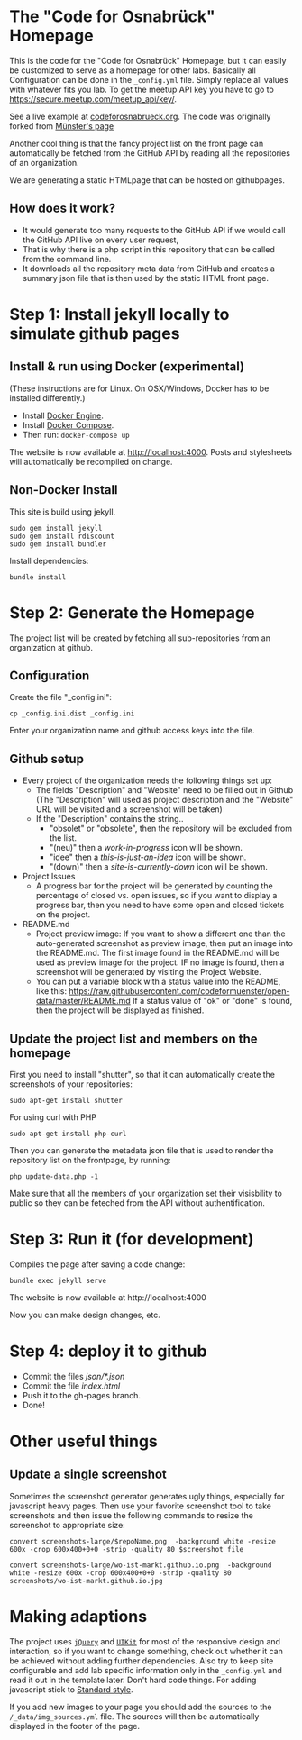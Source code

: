 # The "Code for Osnabrück" Homepage

This is the code for the "Code for Osnabrück" Homepage, but it can easily be
customized to serve as a homepage for other labs. Basically all Configuration
can be done in the `_config.yml` file. Simply replace all values with
whatever fits you lab. To get the meetup API key you have to go to  https://secure.meetup.com/meetup_api/key/.

See a live example at [codeforosnabrueck.org](http://www.codeforosnabrueck.org).
The code was originally forked from [Münster's page](https://github.com/codeformuenster/codeformuenster.github.io)

Another cool thing is that the fancy project list on the front page can automatically be fetched from the GitHub API by reading all the repositories of an organization.

We are generating a static HTMLpage that can be hosted on githubpages.


## How does it work?

* It would generate too many requests to the GitHub API if we would call the GitHub API live on every user request,  
* That is why there is a php script in this repository that can be called from the command line.
* It downloads all the repository meta data from GitHub and creates a summary json file that is then used by the static HTML front page.


# Step 1: Install jekyll locally to simulate github pages

## Install & run using Docker (experimental)

(These instructions are for Linux. On OSX/Windows, Docker has to be installed
differently.)

* Install [Docker Engine](https://docs.docker.com/install/).
* Install [Docker Compose](https://docs.docker.com/compose/install/).
* Then run: `docker-compose up`

The website is now available at [http://localhost:4000](http://localhost:4000). Posts and stylesheets will automatically be recompiled on change.

## Non-Docker Install

This site is build using jekyll.

    sudo gem install jekyll
    sudo gem install rdiscount
    sudo gem install bundler

Install dependencies:

    bundle install

# Step 2: Generate the Homepage

The project list will be created by fetching all sub-repositories from an organization at github.


## Configuration

Create the file "_config.ini":

    cp _config.ini.dist _config.ini

Enter your organization name and github access keys into the file.

## Github setup

* Every project of the organization needs the following things set up:
  * The fields "Description" and "Website" need to be
filled out in Github (The "Description" will used as project description and the "Website" URL will be visited and a screenshot will be taken)
  * If the "Description" contains the string..
    * "obsolet" or "obsolete", then the repository will be excluded from the list.
    * "(neu)" then a *work-in-progress* icon will be shown.
    * "idee" then a *this-is-just-an-idea* icon will be shown.
    * "(down)" then a *site-is-currently-down* icon will be shown.
* Project Issues
  * A progress bar for the project will be generated by counting the percentage of closed vs. open issues, so if you want to display a progress bar, then you need to have some open and closed tickets on the project.
* README.md
  * Project preview image: If you want to show a different one than the auto-generated screenshot as preview image, then put an image into the README.md. The first image found in the README.md will be used as preview image for the project. IF no image is found, then a screenshot will be generated by visiting the Project Website.
  * You can put a variable block with a status value into the README, like this:
  https://raw.githubusercontent.com/codeformuenster/open-data/master/README.md
  If a status value of "ok" or "done" is found, then the project will be displayed as finished.


## Update the project list and members on the homepage


First you need to install "shutter", so that it can automatically create the screenshots of your repositories:

    sudo apt-get install shutter

For using curl with PHP

    sudo apt-get install php-curl

Then you can generate the metadata json file that is used to render the repository list on the frontpage, by running:

    php update-data.php -1

Make sure that all the members of your organization set their visisbility to public so they can be feteched from the API without authentification.

# Step 3: Run it (for development)

Compiles the page after saving a code change:

    bundle exec jekyll serve

The website is now available at http://localhost:4000

Now you can make design changes, etc.


# Step 4: deploy it to github

* Commit the files  _json/*.json_
* Commit the file _index.html_
* Push it to the gh-pages branch.
* Done!



# Other useful things


## Update a single screenshot

Sometimes the screenshot generator generates ugly things, especially for javascript heavy pages.
Then use your favorite screenshot tool to take screenshots and then issue the following commands to resize the screenshot to appropriate size:

    convert screenshots-large/$repoName.png  -background white -resize 600x -crop 600x400+0+0 -strip -quality 80 $screenshot_file

    convert screenshots-large/wo-ist-markt.github.io.png  -background white -resize 600x -crop 600x400+0+0 -strip -quality 80 screenshots/wo-ist-markt.github.io.jpg

# Making adaptions

The project uses [`jQuery`](https://jquery.com/) and [`UIKit`](https://getuikit.com/) for most of the responsive design and interaction,
so if you want to change something, check out whether it can be achieved without adding further dependencies. Also try to keep site configurable and add lab specific
information only in the `_config.yml` and read it out in the template later.
Don't hard code things.
For adding javascript stick to [Standard style](https://standardjs.com/).

If you add new images to your page you should add the sources to the `/_data/img_sources.yml` file. The sources will then be automatically displayed in the footer of the page.
